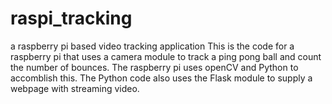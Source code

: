# raspi_tracking
a raspberry pi based video tracking application
This is the code for a raspberry pi that uses a camera module to track a ping pong ball and count the number of bounces. The raspberry pi uses openCV and Python to accomblish this. 
The Python code also uses the Flask module to supply a webpage with streaming video.
